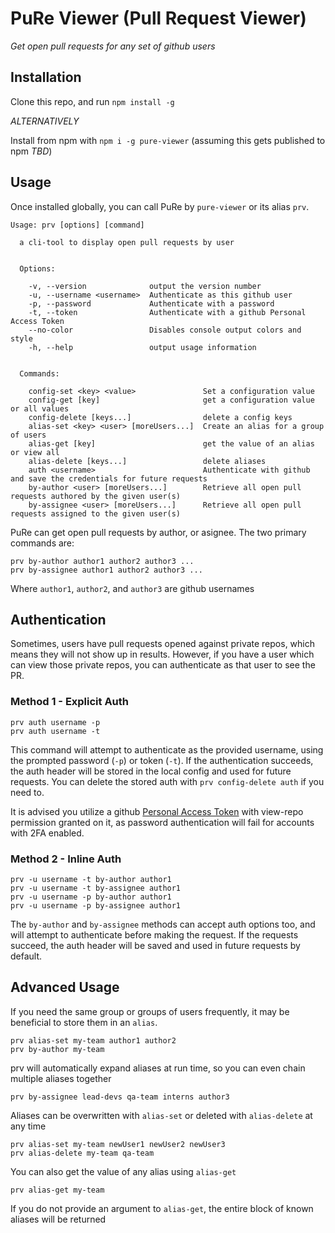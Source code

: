 # PuRe Viewer (**Pu**ll **Re**quest Viewer)

_Get open pull requests for any set of github users_

## Installation

Clone this repo, and run `npm install -g`

*ALTERNATIVELY*

Install from npm with `npm i -g pure-viewer` (assuming this gets published to npm *TBD*)

## Usage
Once installed globally, you can call PuRe by `pure-viewer` or its alias `prv`.

```
Usage: prv [options] [command]

  a cli-tool to display open pull requests by user


  Options:

    -v, --version              output the version number
    -u, --username <username>  Authenticate as this github user
    -p, --password             Authenticate with a password
    -t, --token                Authenticate with a github Personal Access Token
    --no-color                 Disables console output colors and style
    -h, --help                 output usage information


  Commands:

    config-set <key> <value>               Set a configuration value
    config-get [key]                       get a configuration value or all values
    config-delete [keys...]                delete a config keys
    alias-set <key> <user> [moreUsers...]  Create an alias for a group of users
    alias-get [key]                        get the value of an alias or view all
    alias-delete [keys...]                 delete aliases
    auth <username>                        Authenticate with github and save the credentials for future requests
    by-author <user> [moreUsers...]        Retrieve all open pull requests authored by the given user(s)
    by-assignee <user> [moreUsers...]      Retrieve all open pull requests assigned to the given user(s)
```

PuRe can get open pull requests by author, or asignee. The two primary commands are:

```
prv by-author author1 author2 author3 ...
prv by-assignee author1 author2 author3 ...
```
Where `author1`, `author2`, and `author3` are github usernames

## Authentication
Sometimes, users have pull requests opened against private repos, which means they will not show up in results.
However, if you have a user which can view those private repos, you can authenticate as that user to see the PR.

### Method 1 - Explicit Auth
```
prv auth username -p
prv auth username -t
```
This command will attempt to authenticate as the provided username, using the prompted password (`-p`) or token (`-t`). If the authentication succeeds, the auth header will be stored in the local config and used for future requests. You can delete the stored auth with `prv config-delete auth` if you need to.

It is advised you utilize a github [Personal Access Token](https://github.com/blog/1509-personal-api-tokens "How to use PATs") with view-repo permission granted on it, as password authentication will fail for accounts with 2FA enabled.


### Method 2 - Inline Auth
```
prv -u username -t by-author author1
prv -u username -t by-assignee author1
prv -u username -p by-author author1
prv -u username -p by-assignee author1
````
The `by-author` and `by-assignee` methods can accept auth options too, and will attempt to authenticate before making the request. If the requests succeed, the auth header will be saved and used in future requests by default.


## Advanced Usage
If you need the same group or groups of users frequently, it may be beneficial to store them in an `alias`.
```
prv alias-set my-team author1 author2
prv by-author my-team
```
prv will automatically expand aliases at run time, so you can even chain multiple aliases together
```
prv by-assignee lead-devs qa-team interns author3
```
Aliases can be overwritten with `alias-set` or deleted with `alias-delete` at any time
```
prv alias-set my-team newUser1 newUser2 newUser3
prv alias-delete my-team qa-team
```

You can also get the value of any alias using `alias-get`
```
prv alias-get my-team
```
If you do not provide an argument to `alias-get`, the entire block of known aliases will be returned

